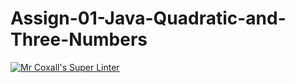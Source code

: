 # Assign-01-Java-Quadratic-and-Three-Numbers
[![Mr Coxall's Super Linter](https://github.com/ICS4U-Programming-NoahS/Assign-01-Java-Quadratic-and-Three-Numbers/workflows/Mr%20Coxall's%20Super%20Linter/badge.svg)](https://github.com/ICS4U-Programming-NoahS/Assign-01-Java-Quadratic-and-Three-Numbers/actions/)
